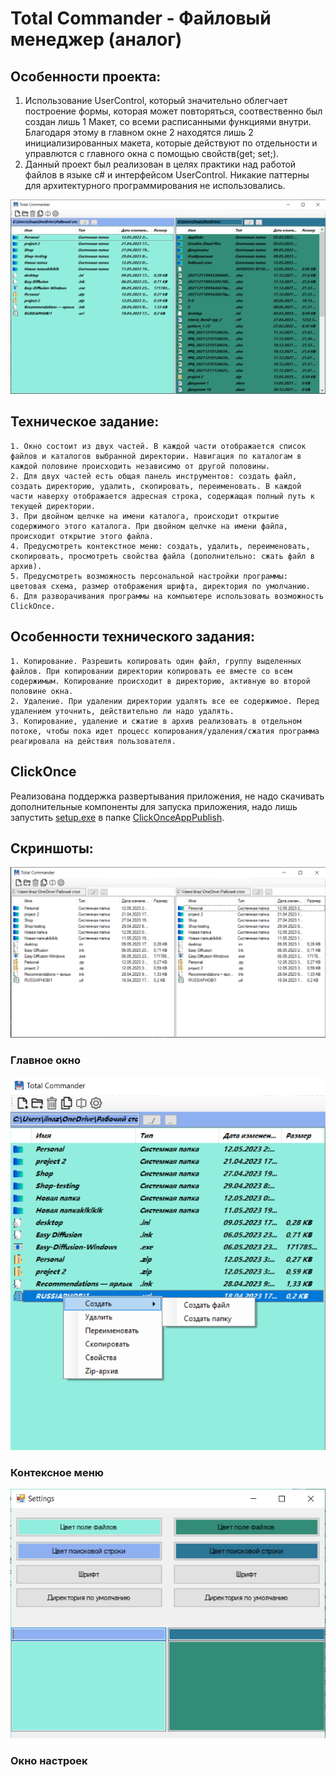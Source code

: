 # Total Commander - Файловый менеджер (аналог)
## Особенности проекта:
1. Использование UserControl, который значительно облегчает построение формы, которая может повторяться, соотвественно был создан лишь 1 Макет, со всеми расписанными функциями внутри. Благодаря этому в главном окне 2 находятся лишь 2 инициализированных макета, которые действуют по отдельности и управлются с главного окна с помощью свойств(get; set;).
2. Данный проект был реализован в целях практики над работой файлов в языке c# и интерфейсом UserControl. Никакие паттерны для архитектурного программирования не использовались.


![Main View](/Screenshots/NiceMain.png)

## Техническое задание:
    1. Окно состоит из двух частей. В каждой части отображается список файлов и каталогов выбранной директории. Навигация по каталогам в каждой половине происходить независимо от другой половины.
    2. Для двух частей есть общая панель инструментов: создать файл, создать директорию, удалить, скопировать, переименовать. В каждой части наверху отображается адресная строка, содержащая полный путь к текущей директории.
    3. При двойном щелчке на имени каталога, происходит открытие содержимого этого каталога. При двойном щелчке на имени файла, происходит открытие этого файла.
    4. Предусмотреть контекстное меню: создать, удалить, переименовать, скопировать, просмотреть свойства файла (дополнительно: сжать файл в архив).
    5. Предусмотреть возможность персональной настройки программы: цветовая схема, размер отображения шрифта, директория по умолчанию.
    6. Для разворачивания программы на компьютере использовать возможность ClickOnce.
    
## Особенности технического задания:
    1. Копирование. Разрешить копировать один файл, группу выделенных файлов. При копировании директории копировать ее вместе со всем содержимым. Копирование происходит в директорию, активную во второй половине окна.
    2. Удаление. При удалении директории удалять все ее содержимое. Перед удалением уточнить, действительно ли надо удалять.
    3. Копирование, удаление и сжатие в архив реализовать в отдельном потоке, чтобы пока идет процесс копирования/удаления/сжатия программа реагировала на действия пользователя.
    
## СlickOnce
Реализована поддержка развертывания приложения, не надо скачивать дополнительные компоненты для запуска приложения, надо лишь запустить [setup.exe](/ClickOnceAppPublish) в папке [ClickOnceAppPublish](/ClickOnceAppPublish/).
    
## Скриншоты:

![MainWindow.png](/Screenshots/Main.png)
### Главное окно

![ContexMenu.png](/Screenshots/ContexMenu.png)
### Контексное меню

![Settings.png](/Screenshots/Settings.png)
### Окно настроек
